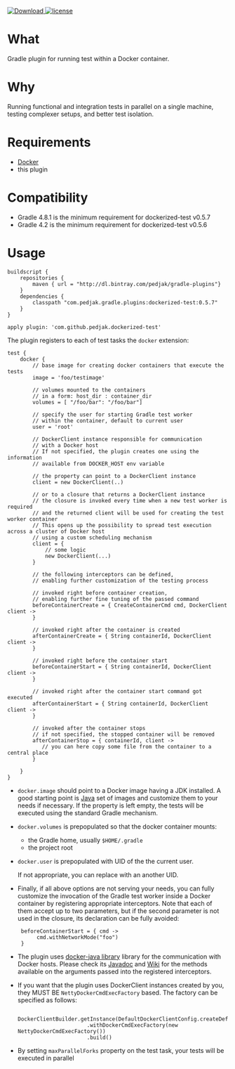 [![Download](https://api.bintray.com/packages/pedjak/gradle-plugins/dockerized-test/images/download.svg) ](https://bintray.com/pedjak/gradle-plugins/dockerized-test/_latestVersion)
[![license](https://img.shields.io/github/license/pedjak/gradle-dockerized-test-plugin.svg)]()

What
====

Gradle plugin for running test within a Docker container.

Why
===

Running functional and integration tests in parallel on a single machine,
testing complexer setups, and better test isolation.

Requirements
============

* [Docker](http://www.docker.com)
* this plugin

Compatibility
=============

* Gradle 4.8.1 is the minimum requirement for dockerized-test v0.5.7
* Gradle 4.2 is the minimum requirement for dockerized-test v0.5.6

Usage
=====



    buildscript {
        repositories {
            maven { url = "http://dl.bintray.com/pedjak/gradle-plugins"}
        }
        dependencies {
            classpath "com.pedjak.gradle.plugins:dockerized-test:0.5.7"
        }
    }
    
    apply plugin: 'com.github.pedjak.dockerized-test'


The plugin registers to each of test tasks the `docker` extension:

    test {
        docker {
            // base image for creating docker containers that execute the tests
            image = 'foo/testimage' 
            
            // volumes mounted to the containers
            // in a form: host_dir : container_dir
            volumes = [ "/foo/bar": "/foo/bar"] 
            
            // specify the user for starting Gradle test worker 
            // within the container, default to current user
            user = 'root' 
            
            // DockerClient instance responsible for communication
            // with a Docker host
            // If not specified, the plugin creates one using the information
            // available from DOCKER_HOST env variable
            
            // the property can point to a DockerClient instance
            client = new DockerClient(..)
            
            // or to a closure that returns a DockerClient instance
            // the closure is invoked every time when a new test worker is required
            // and the returned client will be used for creating the test worker container
            // This opens up the possibility to spread test execution across a cluster of Docker host
            // using a custom scheduling mechanism
            client = {
                // some logic
                new DockerClient(...)
            }
            
            // the following interceptors can be defined,
            // enabling further customization of the testing process
            
            // invoked right before container creation, 
            // enabling further fine tuning of the passed command
            beforeContainerCreate = { CreateContainerCmd cmd, DockerClient client ->
            }
            
            // invoked right after the container is created
            afterContainerCreate = { String containerId, DockerClient client ->
            }
            
            // invoked right before the container start
            beforeContainerStart = { String containerId, DockerClient client ->
            }
            
            // invoked right after the container start command got executed
            afterContainerStart = { String containerId, DockerClient client ->
            }

            // invoked after the container stops
            // if not specified, the stopped container will be removed
            afterContainerStop = { containerId, client ->
               // you can here copy some file from the container to a central place
            }
            
        }
    }
    
* `docker.image` should point to a Docker image having a JDK installed. A good starting point is 
[Java](https://hub.docker.com/_/java/) set of images and customize
them to your needs if necessary.  If the property is left empty, the tests will be executed
using the standard Gradle mechanism.

* `docker.volumes` is prepopulated so that the docker container mounts:
    * the Gradle home, usually `$HOME/.gradle`
    * the project root
    
* `docker.user` is prepopulated with UID of the the current user.
 
    If not appropriate, you can replace with an another UID.
    
* Finally, if all above options are not serving your needs, you can fully customize
the invocation of the Gradle test worker inside a Docker container by registering
appropriate interceptors. Note that each of them accept up to two parameters, but if the second parameter
is not used in the closure, its declaration can be fully avoided:

       beforeContainerStart = { cmd ->
            cmd.withNetworkMode("foo")
       }

* The plugin uses [docker-java library](https://github.com/docker-java/docker-java) library for the communication with Docker hosts.
Please check its [Javadoc](https://mavenbrowse.pauldoo.com/central/com/github/docker-java/docker-java/3.0.6/docker-java-3.0.6-javadoc.jar/-/index.html)
and [Wiki](https://github.com/docker-java/docker-java/wiki) for the methods available on the arguments passed into the registered interceptors.

* If you want that the plugin uses DockerClient instances created by you, they MUST BE `NettyDockerCmdExecFactory`
based. The factory can be specified as follows:

        DockerClientBuilder.getInstance(DefaultDockerClientConfig.createDefaultConfigBuilder())
                            .withDockerCmdExecFactory(new NettyDockerCmdExecFactory())
                            .build()
   
* By setting `maxParallelForks` property on the test task, your tests will be executed in parallel
 
